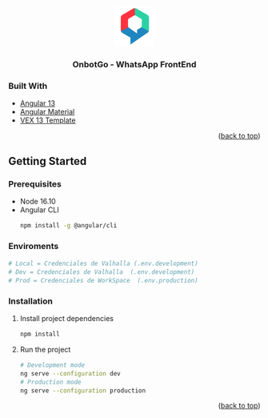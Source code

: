 <!-- PROJECT LOGO -->
<br />
<div align="center">
  <a href="https://github.com/mibotchile/frontend-whatsapp">
    <img src="logo.svg" alt="Logo" width="80" height="80">
  </a>

  <h3 align="center">OnbotGo - WhatsApp FrontEnd</h3>
</div>


### Built With

* [Angular 13](https://angular.io/)
* [Angular Material](https://material.angular.io/)
* [VEX 13 Template](https://vex.visurel.com/)
  
<p align="right">(<a href="#top">back to top</a>)</p>

<!-- GETTING STARTED -->
## Getting Started
  
### Prerequisites

* Node 16.10
* Angular CLI
  ```sh
  npm install -g @angular/cli
  ```
### Enviroments

```bash
# Local = Credenciales de Valhalla (.env.development)
# Dev = Credenciales de Valhalla  (.env.development)
# Prod = Credenciales de WorkSpace  (.env.production)
```

### Installation

1. Install project dependencies
   ```sh
   npm install
   ```
2. Run the project
   ```sh
   # Development mode
   ng serve --configuration dev
   # Production mode
   ng serve --configuration production
   ```

<p align="right">(<a href="#top">back to top</a>)</p>
